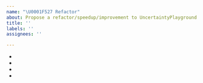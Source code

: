 ```yaml
---
name: "\U0001F527 Refactor"
about: Propose a refactor/speedup/improvement to UncertaintyPlayground's internals
title: ''
labels: ''
assignees: ''

---
```


<!-- A clear and concise description of what you wish to refactor. Please include the following: -->

- <!-- Modules that will be modified -->
- <!-- Impact on code structure -->
- <!-- Impact on speed -->
- <!-- Will this be a breaking change? -->
